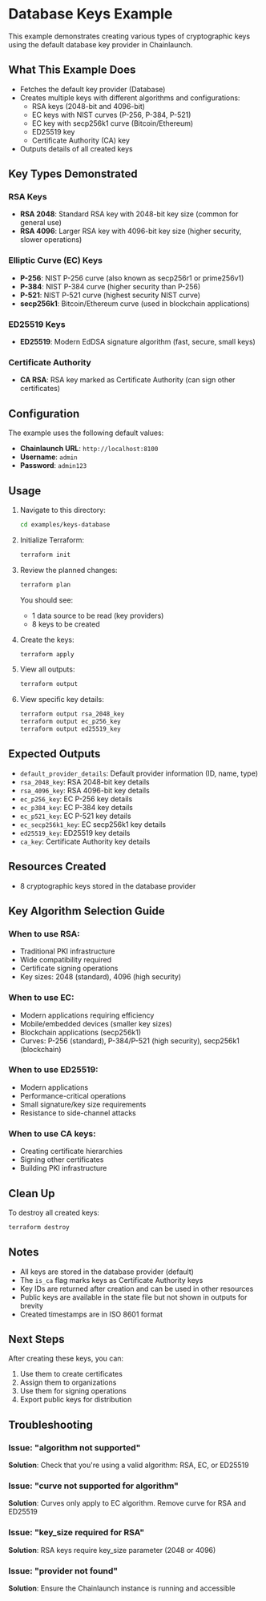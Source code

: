 # Database Keys Example

This example demonstrates creating various types of cryptographic keys using the default database key provider in Chainlaunch.

## What This Example Does

- Fetches the default key provider (Database)
- Creates multiple keys with different algorithms and configurations:
  - RSA keys (2048-bit and 4096-bit)
  - EC keys with NIST curves (P-256, P-384, P-521)
  - EC key with secp256k1 curve (Bitcoin/Ethereum)
  - ED25519 key
  - Certificate Authority (CA) key
- Outputs details of all created keys

## Key Types Demonstrated

### RSA Keys
- **RSA 2048**: Standard RSA key with 2048-bit key size (common for general use)
- **RSA 4096**: Larger RSA key with 4096-bit key size (higher security, slower operations)

### Elliptic Curve (EC) Keys
- **P-256**: NIST P-256 curve (also known as secp256r1 or prime256v1)
- **P-384**: NIST P-384 curve (higher security than P-256)
- **P-521**: NIST P-521 curve (highest security NIST curve)
- **secp256k1**: Bitcoin/Ethereum curve (used in blockchain applications)

### ED25519 Keys
- **ED25519**: Modern EdDSA signature algorithm (fast, secure, small keys)

### Certificate Authority
- **CA RSA**: RSA key marked as Certificate Authority (can sign other certificates)

## Configuration

The example uses the following default values:

- **Chainlaunch URL**: `http://localhost:8100`
- **Username**: `admin`
- **Password**: `admin123`

## Usage

1. Navigate to this directory:
   ```bash
   cd examples/keys-database
   ```

2. Initialize Terraform:
   ```bash
   terraform init
   ```

3. Review the planned changes:
   ```bash
   terraform plan
   ```

   You should see:
   - 1 data source to be read (key providers)
   - 8 keys to be created

4. Create the keys:
   ```bash
   terraform apply
   ```

5. View all outputs:
   ```bash
   terraform output
   ```

6. View specific key details:
   ```bash
   terraform output rsa_2048_key
   terraform output ec_p256_key
   terraform output ed25519_key
   ```

## Expected Outputs

- `default_provider_details`: Default provider information (ID, name, type)
- `rsa_2048_key`: RSA 2048-bit key details
- `rsa_4096_key`: RSA 4096-bit key details
- `ec_p256_key`: EC P-256 key details
- `ec_p384_key`: EC P-384 key details
- `ec_p521_key`: EC P-521 key details
- `ec_secp256k1_key`: EC secp256k1 key details
- `ed25519_key`: ED25519 key details
- `ca_key`: Certificate Authority key details

## Resources Created

- 8 cryptographic keys stored in the database provider

## Key Algorithm Selection Guide

### When to use RSA:
- Traditional PKI infrastructure
- Wide compatibility required
- Certificate signing operations
- Key sizes: 2048 (standard), 4096 (high security)

### When to use EC:
- Modern applications requiring efficiency
- Mobile/embedded devices (smaller key sizes)
- Blockchain applications (secp256k1)
- Curves: P-256 (standard), P-384/P-521 (high security), secp256k1 (blockchain)

### When to use ED25519:
- Modern applications
- Performance-critical operations
- Small signature/key size requirements
- Resistance to side-channel attacks

### When to use CA keys:
- Creating certificate hierarchies
- Signing other certificates
- Building PKI infrastructure

## Clean Up

To destroy all created keys:

```bash
terraform destroy
```

## Notes

- All keys are stored in the database provider (default)
- The `is_ca` flag marks keys as Certificate Authority keys
- Key IDs are returned after creation and can be used in other resources
- Public keys are available in the state file but not shown in outputs for brevity
- Created timestamps are in ISO 8601 format

## Next Steps

After creating these keys, you can:
1. Use them to create certificates
2. Assign them to organizations
3. Use them for signing operations
4. Export public keys for distribution

## Troubleshooting

### Issue: "algorithm not supported"
**Solution**: Check that you're using a valid algorithm: RSA, EC, or ED25519

### Issue: "curve not supported for algorithm"
**Solution**: Curves only apply to EC algorithm. Remove curve for RSA and ED25519

### Issue: "key_size required for RSA"
**Solution**: RSA keys require key_size parameter (2048 or 4096)

### Issue: "provider not found"
**Solution**: Ensure the Chainlaunch instance is running and accessible
